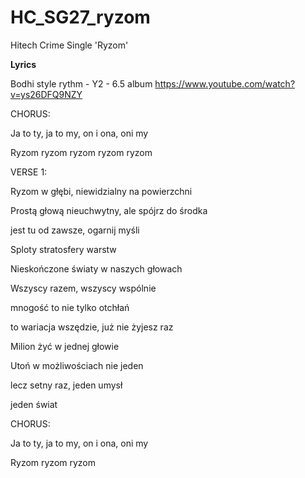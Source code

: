 # HC_SG27_ryzom
Hitech Crime Single 'Ryzom'

**Lyrics**

Bodhi style rythm - Y2 - 6.5 album
https://www.youtube.com/watch?v=ys26DFQ9NZY

CHORUS: 

Ja to ty, ja to my, on i ona, oni my

Ryzom ryzom ryzom ryzom ryzom

VERSE 1:

Ryzom w głębi, niewidzialny na powierzchni

Prostą głową nieuchwytny, ale spójrz do środka

jest tu od zawsze, ogarnij myśli

Sploty stratosfery warstw 

Nieskończone światy w naszych głowach

Wszyscy razem, wszyscy wspólnie

mnogość to nie tylko otchłań

to wariacja wszędzie, już nie żyjesz raz

Milion żyć w jednej głowie

Utoń w możliwościach nie jeden

lecz setny raz, jeden umysł

jeden świat

CHORUS: 

Ja to ty, ja to my, on i ona, oni my

Ryzom ryzom ryzom

